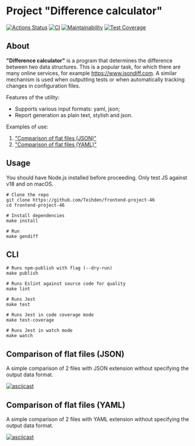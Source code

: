# Project "Difference calculator"
[![Actions Status](https://github.com/Teihden/frontend-project-46/workflows/hexlet-check/badge.svg)](https://github.com/Teihden/frontend-project-46/actions)
[![CI](https://github.com/Teihden/frontend-project-46/workflows/CI/badge.svg)](https://github.com/Teihden/frontend-project-46/actions/workflows/CI.yml)
[![Maintainability](https://api.codeclimate.com/v1/badges/5ab8768fe7cee2f58d42/maintainability)](https://codeclimate.com/github/Teihden/frontend-project-46/maintainability)
[![Test Coverage](https://api.codeclimate.com/v1/badges/5ab8768fe7cee2f58d42/test_coverage)](https://codeclimate.com/github/Teihden/frontend-project-46/test_coverage)

## About

**"Difference calculator"** is a program that determines the difference between two data structures. This is a popular task, for which there are many online services, for example https://www.jsondiff.com. A similar mechanism is used when outputting tests or when automatically tracking changes in configuration files.

Features of the utility:
- Supports various input formats: yaml, json;
- Report generation as plain text, stylish and json.

Examples of use:
1. <a href="#default-comparison-json">"Comparison of flat files (JSON)"</a>
2. <a href="#default-comparison-yaml">"Comparison of flat files (YAML)"</a>

## Usage

You should have Node.js installed before proceeding. Only test JS against v18 and on macOS.

```shell
# Clone the repo
git clone https://github.com/Teihden/frontend-project-46
cd frontend-project-46

# Install dependencies
make install

# Run
make gendiff
```

## CLI

```shell
# Runs npm-publish with flag (--dry-run)
make publish

# Runs Eslint against source code for quality
make lint

# Runs Jest
make test

# Runs Jest in code coverage mode
make test-coverage

# Runs Jest in watch mode
make watch
```

<h2 id="#default-comparison-json">Comparison of flat files (JSON)</h2>
A simple comparison of 2 files with JSON extension without specifying the output data format.

[![asciicast](https://asciinema.org/a/7sU9EunQioHYImc29l4pHZV3a.svg)](https://asciinema.org/a/7sU9EunQioHYImc29l4pHZV3a)

<h2 id="#default-comparison-yaml">Comparison of flat files (YAML)</h2>
A simple comparison of 2 files with YAML extension without specifying the output data format.

[![asciicast](https://asciinema.org/a/GTH1BIYqlh7SxvtZMpt1GefAl.svg)](https://asciinema.org/a/GTH1BIYqlh7SxvtZMpt1GefAl)
